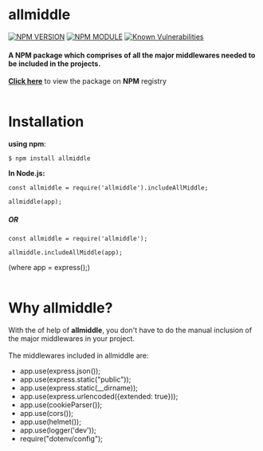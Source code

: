 # allmiddle
[![NPM VERSION](http://img.shields.io/npm/v/allmiddle.svg?style=flat&logo=npm)](https://www.npmjs.org/package/allmiddle)  [![NPM MODULE](http://img.shields.io/badge/allmiddle-orange.svg?style=flat&logo=node.js)](https://github.com/ayush5588/allmiddle) [![Known Vulnerabilities](https://snyk.io/test/github/ayush5588/allmiddle/badge.svg?targetFile=package.json)](https://snyk.io/test/github/ayush5588/allmiddle?targetFile=package.json)
#### A NPM package which comprises of all the major middlewares needed to be included in the projects.
**[Click here](https://www.npmjs.com/package/allmiddle)** to view the package on **NPM** registry<br /><br />

# Installation

**using npm**: 
``` 
$ npm install allmiddle
```

**In Node.js:** 
 ```
const allmiddle = require('allmiddle').includeAllMiddle;

allmiddle(app);
```
##### OR

```
const allmiddle = require('allmiddle');

allmiddle.includeAllMiddle(app);
```
(where app = express();)
<br /><br />

# Why allmiddle?
With the  of help of **allmiddle**, you don't have to do the manual inclusion of the major middlewares in your project.<br /><br />
The middlewares included in allmiddle are:
* app.use(express.json());
* app.use(express.static("public"));
* app.use(express.static(__dirname));
* app.use(express.urlencoded({extended: true}));
* app.use(cookieParser());
* app.use(cors());
* app.use(helmet());
* app.use(logger('dev'));
* require("dotenv/config");
